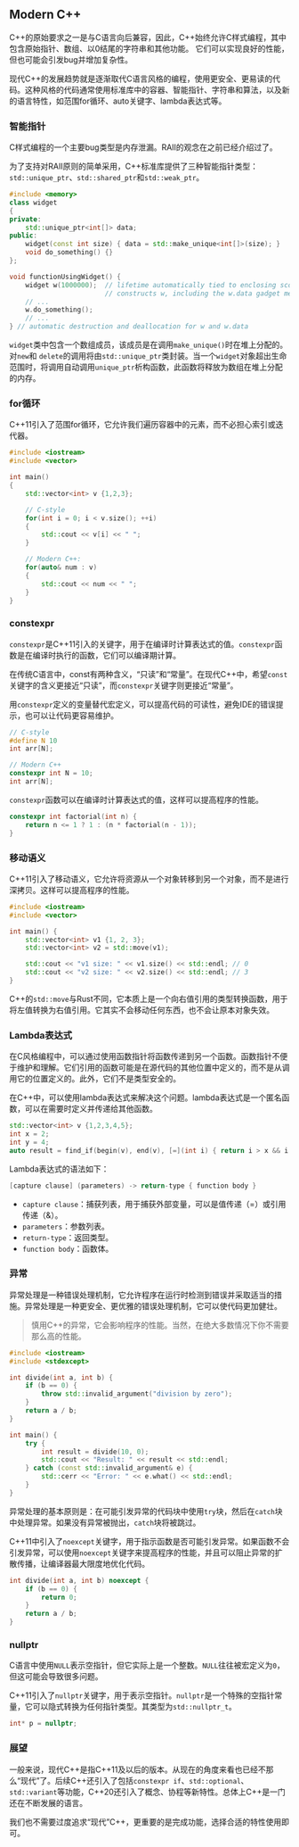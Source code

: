 ## Modern C++

C++的原始要求之一是与C语言向后兼容，因此，C++始终允许C样式编程，其中包含原始指针、数组、以0结尾的字符串和其他功能。 它们可以实现良好的性能，但也可能会引发bug并增加复杂性。 

现代C++的发展趋势就是逐渐取代C语言风格的编程，使用更安全、更易读的代码。这种风格的代码通常使用标准库中的容器、智能指针、字符串和算法，以及新的语言特性，如范围for循环、auto关键字、lambda表达式等。

### 智能指针

C样式编程的一个主要bug类型是内存泄漏。RAII的观念在之前已经介绍过了。

为了支持对RAII原则的简单采用，C++标准库提供了三种智能指针类型：`std::unique_ptr`、`std::shared_ptr`和`std::weak_ptr`。

```cpp
#include <memory>
class widget
{
private:
    std::unique_ptr<int[]> data;
public:
    widget(const int size) { data = std::make_unique<int[]>(size); }
    void do_something() {}
};

void functionUsingWidget() {
    widget w(1000000);  // lifetime automatically tied to enclosing scope
                        // constructs w, including the w.data gadget member
    // ...
    w.do_something();
    // ...
} // automatic destruction and deallocation for w and w.data
```

`widget`类中包含一个数组成员，该成员是在调用`make_unique()`时在堆上分配的。对`new`和 `delete`的调用将由`std::unique_ptr`类封装。当一个`widget`对象超出生命范围时，将调用自动调用`unique_ptr`析构函数，此函数将释放为数组在堆上分配的内存。

### for循环

C++11引入了范围for循环，它允许我们遍历容器中的元素，而不必担心索引或迭代器。

```cpp
#include <iostream>
#include <vector>

int main()
{
    std::vector<int> v {1,2,3};

    // C-style
    for(int i = 0; i < v.size(); ++i)
    {
        std::cout << v[i] << " ";
    }

    // Modern C++:
    for(auto& num : v)
    {
        std::cout << num << " ";
    }
}
```

### constexpr

`constexpr`是C++11引入的关键字，用于在编译时计算表达式的值。`constexpr`函数是在编译时执行的函数，它们可以编译期计算。

在传统C语言中，const有两种含义，“只读”和“常量”。在现代C++中，希望`const`关键字的含义更接近“只读”，而`constexpr`关键字则更接近“常量”。

用`constexpr`定义的变量替代宏定义，可以提高代码的可读性，避免IDE的错误提示，也可以让代码更容易维护。

```cpp
// C-style
#define N 10
int arr[N];

// Modern C++
constexpr int N = 10;
int arr[N];
```

`constexpr`函数可以在编译时计算表达式的值，这样可以提高程序的性能。

```cpp
constexpr int factorial(int n) {
    return n <= 1 ? 1 : (n * factorial(n - 1));
}
```

### 移动语义

C++11引入了移动语义，它允许将资源从一个对象转移到另一个对象，而不是进行深拷贝。这样可以提高程序的性能。

```cpp
#include <iostream>
#include <vector>

int main() {
    std::vector<int> v1 {1, 2, 3};
    std::vector<int> v2 = std::move(v1);

    std::cout << "v1 size: " << v1.size() << std::endl; // 0
    std::cout << "v2 size: " << v2.size() << std::endl; // 3
}
```

C++的`std::move`与Rust不同，它本质上是一个向右值引用的类型转换函数，用于将左值转换为右值引用。它其实不会移动任何东西，也不会让原本对象失效。

### Lambda表达式

在C风格编程中，可以通过使用函数指针将函数传递到另一个函数。函数指针不便于维护和理解。它们引用的函数可能是在源代码的其他位置中定义的，而不是从调用它的位置定义的。此外，它们不是类型安全的。

在C++中，可以使用lambda表达式来解决这个问题。lambda表达式是一个匿名函数，可以在需要时定义并传递给其他函数。

```cpp
std::vector<int> v {1,2,3,4,5};
int x = 2;
int y = 4;
auto result = find_if(begin(v), end(v), [=](int i) { return i > x && i < y; });
```

Lambda表达式的语法如下：

```cpp
[capture clause] (parameters) -> return-type { function body }
```

- `capture clause`：捕获列表，用于捕获外部变量，可以是值传递（=）或引用传递（&）。
- `parameters`：参数列表。
- `return-type`：返回类型。
- `function body`：函数体。

### 异常

异常处理是一种错误处理机制，它允许程序在运行时检测到错误并采取适当的措施。异常处理是一种更安全、更优雅的错误处理机制，它可以使代码更加健壮。

> 慎用C++的异常，它会影响程序的性能。当然，在绝大多数情况下你不需要那么高的性能。

```cpp
#include <iostream>
#include <stdexcept>

int divide(int a, int b) {
    if (b == 0) {
        throw std::invalid_argument("division by zero");
    }
    return a / b;
}

int main() {
    try {
        int result = divide(10, 0);
        std::cout << "Result: " << result << std::endl;
    } catch (const std::invalid_argument& e) {
        std::cerr << "Error: " << e.what() << std::endl;
    }
}
```

异常处理的基本原则是：在可能引发异常的代码块中使用`try`块，然后在`catch`块中处理异常。如果没有异常被抛出，`catch`块将被跳过。

C++11中引入了`noexcept`关键字，用于指示函数是否可能引发异常。如果函数不会引发异常，可以使用`noexcept`关键字来提高程序的性能，并且可以阻止异常的扩散传播，让编译器最大限度地优化代码。

```cpp
int divide(int a, int b) noexcept {
    if (b == 0) {
        return 0;
    }
    return a / b;
}
```

### nullptr

C语言中使用`NULL`表示空指针，但它实际上是一个整数。`NULL`往往被宏定义为`0`，但这可能会导致很多问题。

C++11引入了`nullptr`关键字，用于表示空指针。`nullptr`是一个特殊的空指针常量，它可以隐式转换为任何指针类型。其类型为`std::nullptr_t`。

```cpp
int* p = nullptr;
```

### 展望

一般来说，现代C++是指C++11及以后的版本。从现在的角度来看也已经不那么“现代”了。后续C++还引入了包括`constexpr if`、`std::optional`、`std::variant`等功能，C++20还引入了概念、协程等新特性。总体上C++是一门还在不断发展的语言。

我们也不需要过度追求“现代”C++，更重要的是完成功能，选择合适的特性使用即可。
